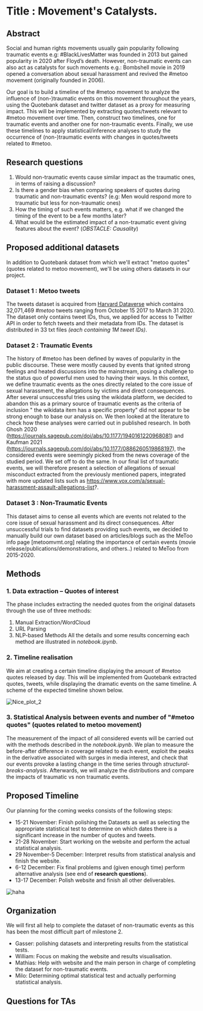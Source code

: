 
# Title : Movement's Catalysts.


## Abstract

Social and human rights movements usually gain popularity following traumatic events e.g: #BlackLivesMatter was founded in 2013 but gained popularity in 2020 after Floyd’s death. However, non-traumatic events can also act as catalysts for such movements e.g.: Bombshell movie in 2019 opened a conversation about sexual harassment and revived the #metoo movement (originally founded in 2006).

Our goal is to build a timeline of the #metoo movement to analyze the influence of (non-)traumatic events on this movement throughout the years, using the Quotebank dataset and twitter dataset as a proxy for measuring impact. This will be implemented by extracting quotes/tweets relevant to #metoo movement over time. Then, construct two timelines, one for traumatic events and another one for non-traumatic events. Finally, we use these timelines to apply statistical/inference analyses to study the occurrence of (non-)traumatic events with changes in quotes/tweets related to #metoo.

## Research questions

 1. Would non-traumatic events cause similar impact as the traumatic ones, in terms of raising a discussion?
 2. Is there a gender bias when comparing speakers of quotes during traumatic and non-traumatic events? (e.g: Men would respond more to traumatic but less for non-traumatic ones)
 3. How the timing of such events matters, e.g. what if we changed the timing of the event to be a few months later?
 4. What would be the estimated impact of a non-traumatic event giving features about the event? (*OBSTACLE: Causality*)

## Proposed additional datasets
In addition to Quotebank dataset from which we'll extract "metoo quotes" (quotes related to metoo movement), we'll be using others datasets in our project.

### Dataset 1 : Metoo tweets
The tweets dataset is acquired from [Harvard Dataverse](https://dataverse.harvard.edu/dataset.xhtml?persistentId=doi:10.7910/DVN/2SRSKJ) which contains 32,071,469 *#metoo* tweets ranging from October 15 2017 to March 31 2020. The dataset only contains tweet IDs, thus, we applied for access to Twitter API in order to fetch tweets and their metadata from IDs. The dataset is distributed in 33 txt files *(each containing 1M tweet IDs)*.

### Dataset 2 : Traumatic Events 
The history of #metoo has been defined by waves of popularity in the public discourse. These were mostly caused by events that ignited strong feelings and heated discussions into the mainstream, posing a challenge to the status quo of powerful men used to having their ways. In this context, we define traumatic events as the ones directly related to the core issue of sexual harassment, the allegations by victims and direct consequences.
After several unsuccessful tries using the wikidata platform, we decided to abandon this as a primary source of traumatic events as the criteria of inclusion " the wikidata item has a specific property" did not appear to be strong enough to base our analysis on. We then looked at the literature to check how these analyses were carried out in published research. In both Ghosh 2020 (https://journals.sagepub.com/doi/abs/10.1177/1940161220968081) and Kaufman 2021 (https://journals.sagepub.com/doi/abs/10.1177/0886260519868197), the considered events were seemingly picked from the news coverage of the studied period. We set off to do the same. In our final list of traumatic events, we will therefore present a selection of allegations of sexual misconduct extracted from the previously mentioned papers, integrated with more updated lists such as https://www.vox.com/a/sexual-harassment-assault-allegations-list?.

### Dataset 3 : Non-Traumatic Events
This dataset aims to cense all events which are events not related to the core issue of sexual harassment and its direct consequences.
After unsuccessful trials to find datasets providing such events, we decided to manually build our own dataset based on articles/blogs such as the MeToo info page [metoomvmt.org] relating the importance of certain events (movie release/publications/demonstrations, and others..) related to MeToo from 2015-2020.

## Methods
### 1. Data extraction – Quotes of interest
The phase includes extracting the needed quotes from the original datasets through the use of three methods:
 1. Manual Extraction/WordCloud
 2. URL Parsing
 3. NLP-based Methods
All the details and some results concerning each method are illustrated in *notebook.ipynb*.

### 2. Timeline realisation
We aim at creating a certain timeline displaying the amount of #metoo quotes released by day. This will be implemented from Quotebank extracted quotes, tweets, while displaying the dramatic events on the same timeline. A scheme of the expected timeline shown below.

![Nice_plot_2](https://user-images.githubusercontent.com/65892642/141377664-07064faf-c5ee-4d66-82f6-ffee229ad693.png)

### 3. Statistical Analysis between events and number of "#metoo quotes" (quotes related to metoo movement)
The measurement of the impact of all considered events will be carried out with the methods described in the *notebook.ipynb*. We plan to measure the before-after difference in coverage related to each event, exploit the peaks in the derivative associated with surges in media interest, and check that our events provoke a lasting change in the time series through *structural-breaks-analysis*. 
Afterwards, we will analyze the distributions and compare the impacts of traumatic vs non traumatic events.

## Proposed Timeline
Our planning for the coming weeks consists of the following steps: 
 - 15-21 November: Finish polishing the Datasets as well as selecting the appropriate statistical test to determine on which dates there is a significant increase in the number of quotes and tweets. 
 -  21-28 November: Start working on the website and perform the actual statistical analysis.
 -  29 November-5 December: Interpret results from statistical analysis and finish the website. 
 -  6-12 December: Fix final problems and (given enough time) perform alternative analysis (see end of **research questions**).
 -  13-17 December:  Polish website and finish all other deliverables.

![haha](https://user-images.githubusercontent.com/65892642/141377506-8b781df9-45d8-4e42-b769-3aba5782d33e.png)

## Organization
We will first all help to complete the dataset of non-traumatic events as this has been the most difficult part of milestone 2. 
- Gasser: polishing datasets and interpreting results from the statistical tests.
- William: Focus on making the website and results visualisation.
- Mathias: Help with website and the main person in charge of completing the dataset for non-traumatic events.
- Milo: Determining optimal statistical test and actually performing statistical analysis.

## Questions for TAs
